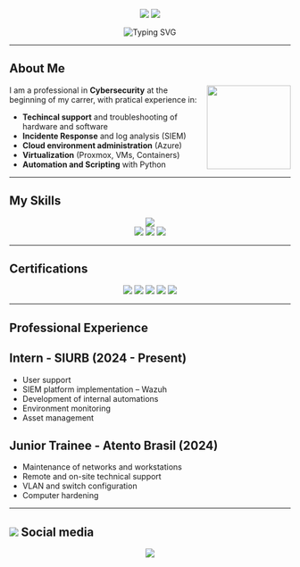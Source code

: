 <!-- Banner -->
<p align="center">
  <img src="https://img.shields.io/badge/SIEM-Administration-blue?&logo=proxmox" />
  <img src="https://img.shields.io/badge/Automation-Scripting-blue?&logo=python" />
</p>

<p align="center">
  <img src="https://readme-typing-svg.herokuapp.com?font=Open+Sans&pause=1000&color=36BCF7FF&center=true&vCenter=true&width=435&lines=Hi!+I+am+leal;Welcome!!!" alt="Typing SVG" />
</p>

---

## About Me
<p align="center">
  <img src="https://media0.giphy.com/media/v1.Y2lkPTc5MGI3NjExdm90dHh3Z2JlZTRzOXBmdG1lMDhkNmYxb3ltNHNjbXZ3YzhpaTM0NyZlcD12MV9pbnRlcm5hbF9naWZfYnlfaWQmY3Q9Zw/37IzUsLdfChayL5uyA/giphy.gif" width="150" align="right"/>
</p>

  I am a professional in **Cybersecurity** at the beginning of my carrer, with pratical experience in:
  -  **Techincal support** and troubleshooting of hardware and software
  -  **Incidente Response** and log analysis (SIEM)
  -  **Cloud environment administration** (Azure)
  -  **Virtualization** (Proxmox, VMs, Containers)
  -  **Automation and Scripting** with Python

---

##  My Skills

<p align="center">
  <img src="https://skillicons.dev/icons?i=python,linux,windows,azure,docker,vscode,kali" /><br/>
  <img src="https://img.shields.io/badge/SIEM-Splunk-blue?style=flat-square&logo=splunk" />
  <img src="https://img.shields.io/badge/Network-Traffic%20Analysis-blue?style=flat-square&logo=cisco" />
  <img src="https://img.shields.io/badge/Log-Analysis-blue?style=flat-square&logo=proxmox" />
</p>

---

## Certifications
<p align="center">
  <img src="https://img.shields.io/badge/Cisco-Network%20Defense-blue?style=for-the-badge&logo=cisco" />
  <img src="https://img.shields.io/badge/Alura-Network%20Security%20Firewall%2C%20WAF%20e%20SIEM-blue?style=for-the-badge&logo=shield" />
  <img src="https://img.shields.io/badge/Fiap-Blockchain%20Advanced-blue?style=for-the-badge&logo=bitcoin" />
  <img src="https://img.shields.io/badge/Fiap-Cloud%20Fundamentals%2C%20Administration%20%26%20Solution%20Architect-blue?style=for-the-badge&logo=cloudflare" />
  <img src="https://img.shields.io/badge/blueHat-System%20Administration%20RH124-blue?style=for-the-badge&logo=redhat" />
</p>


---

## Professional Experience

## Intern - SIURB (2024 - Present)
-  User support
-  SIEM platform implementation – Wazuh
-  Development of internal automations
-  Environment monitoring
-  Asset management

## Junior Trainee - Atento Brasil (2024)
-  Maintenance of networks and workstations
-  Remote and on-site technical support
-  VLAN and switch configuration
-  Computer hardening

---

##  <img src="https://skillicons.dev/icons?i=linkedin"/> Social media

<p align="center">
  <a href="https://www.linkedin.com/in/gabriellealbonfim/"><img src="https://img.shields.io/badge/LinkedIn-Gabriel%20Leal%20Bonfim-blue?style=for-the-badge&logo=linkedin" /></a>
</p>
